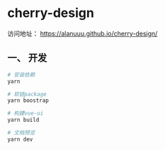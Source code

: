 # cherry-design

访问地址： https://alanuuu.github.io/cherry-design/
## 一、 开发
```bash
# 安装依赖
yarn

# 软链package
yarn boostrap

# 构建vue-ui
yarn build

# 文档预览
yarn dev
```
